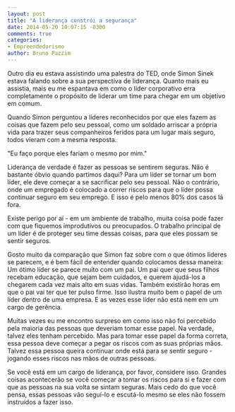 ```yaml
---
layout: post
title: "A liderança constrói a segurança"
date: 2014-05-20 10:07:15 -0300
comments: true
categories:
- Empreendedorismo
author: Bruno Pazzim
---
```

Outro dia eu estava assistindo uma palestra do TED, onde Simon Sinek estava falando sobre a sua perspectiva de liderança. Quanto mais eu assistia, mais eu me espantava em como o líder corporativo erra completamente o propósito de liderar um time para chegar em um objetivo em comum.

Quando Simon perguntou a líderes reconhecidos por que eles fazem as coisas que fazem pelo seu pessoal, como um soldado arriscar a própria vida para trazer seus companheiros feridos para um lugar mais seguro, todos vieram com a mesma resposta.

<!-- more -->

"Eu faço porque eles fariam o mesmo por mim."

Liderança de verdade é fazer as pessoas se sentirem seguras. Não é bastante óbvio quando partimos daqui? Para um líder se tornar um bom líder, ele deve começar a se sacrificar pelo seu pessoal. Não o contrário, onde um empregado é colocado a correr riscos para que o líder possa continuar seguro em seu emprego. E isso é pelo menos 80% dos casos lá fora.

Existe perigo por aí - em um ambiente de trabalho, muita coisa pode fazer com que fiquemos improdutivos ou preocupados. O trabalho principal de um líder é de proteger seu time dessas coisas, para que eles possam se sentir seguros.

Gosto muito da comparação que Simon faz sobre com o que ótimos líderes se parecem, e é bem fácil de entender quando colocamos dessa maneira: Um ótimo líder se parece muito com um pai. Um pai quer que seus filhos recebam educação, que sejam bem cuidados, e querem ajudá-los a chegarem cada vez mais alto em suas vidas. Também existirão horas em que o pai vai ter que ter pulso firme. Isso ilustra muito bem o papel de um líder dentro de uma empresa. E as vezes esse líder não está nem em um cargo de gerência.

Muitas vezes eu me encontro surpreso em como isso não foi percebido pela maioria das pessoas que deveriam tomar esse papel. Na verdade, talvez eles tenham percebido. Mas para tomar esse papel da forma correta, essa pessoa deve começar a pegar os riscos com as suas próprias mãos. Talvez essa pessoa queira continuar onde está para se sentir seguro - jogando esses riscos nas mãos de outras pessoas.

Se você está em um cargo de liderança, por favor, considere isso. Grandes coisas acontecerão se você começar a tomar os riscos para si e fazer com que as pessoas na sua volta se sintam seguras. Mais cedo do que você pensa, essas pessoas vão seguí-lo e escutá-lo mesmo se eles não fossem instruídos a fazer isso.
